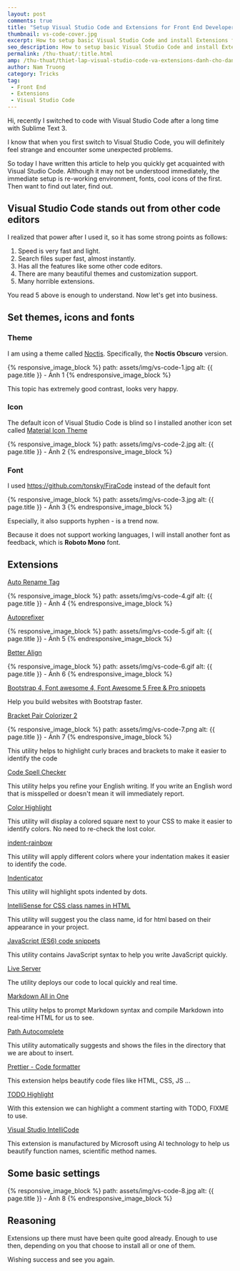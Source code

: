```yaml
---
layout: post
comments: true
title: "Setup Visual Studio Code and Extensions for Front End Developer"
thumbnail: vs-code-cover.jpg
excerpt: How to setup basic Visual Studio Code and install Extensions for Front End developer. Quickly embarked on his project
seo_description: How to setup basic Visual Studio Code and install Extensions for Front End developer. Quickly embarked on his project
permalink: /thu-thuat/:title.html
amp: /thu-thuat/thiet-lap-visual-studio-code-va-extensions-danh-cho-dan-front-end.amp.html
author: Nam Truong
category: Tricks
tag:
 - Front End
 - Extensions
 - Visual Studio Code
---
```


Hi, recently I switched to code with Visual Studio Code after a long time with Sublime Text 3.

I know that when you first switch to Visual Studio Code, you will definitely feel strange and encounter some unexpected problems.

So today I have written this article to help you quickly get acquainted with Visual Studio Code. Although it may not be understood immediately, the immediate setup is re-working environment, fonts, cool icons of the first. Then want to find out later, find out. 

## Visual Studio Code stands out from other code editors

I realized that power after I used it, so it has some strong points as follows:

1. Speed ​​is very fast and light.
2. Search files super fast, almost instantly.
3. Has all the features like some other code editors.
4. There are many beautiful themes and customization support. 
5. Many horrible extensions.

You read 5 above is enough to understand. Now let's get into business.

## Set themes, icons and fonts

### Theme

I am using a theme called <a rel="noopener" target="_blank" href="https://marketplace.visualstudio.com/items?itemName=liviuschera.noctis">Noctis</a>. Specifically, the **Noctis Obscuro** version.

{% responsive_image_block %}
 path: assets/img/vs-code-1.jpg
 alt: {{ page.title }} - Ảnh 1
{% endresponsive_image_block %}

This topic has extremely good contrast, looks very happy.

### Icon

The default icon of Visual Studio Code is blind so I installed another icon set called <a rel="noopener" target="_blank" href="https://marketplace.visualstudio.com/items?itemName=PKief.material-icon-theme">Material Icon Theme</a>

{% responsive_image_block %}
 path: assets/img/vs-code-2.jpg
 alt: {{ page.title }} - Ảnh 2
{% endresponsive_image_block %}

### Font

I used <a rel="noopener" target="_blank" href="https://github.com/tonsky/FiraCode">https://github.com/tonsky/FiraCode</a> instead of the default font

{% responsive_image_block %}
 path: assets/img/vs-code-3.jpg
 alt: {{ page.title }} - Ảnh 3
{% endresponsive_image_block %}

Especially, it also supports hyphen - is a trend now.

Because it does not support working languages, I will install another font as feedback, which is **Roboto Mono** font. 

## Extensions

<a rel="noopener" target="_blank" href="https://marketplace.visualstudio.com/items?itemName=formulahendry.auto-rename-tag" title="Auto Rename Tag">Auto Rename Tag</a>

{% responsive_image_block %}
 path: assets/img/vs-code-4.gif
 alt: {{ page.title }} - Ảnh 4
{% endresponsive_image_block %}

<a rel="noopener" target="_blank" href="https://marketplace.visualstudio.com/items?itemName=mrmlnc.vscode-autoprefixer" title="Autoprefixer">Autoprefixer</a>

{% responsive_image_block %}
 path: assets/img/vs-code-5.gif
 alt: {{ page.title }} - Ảnh 5
{% endresponsive_image_block %}

<a rel="noopener" target="_blank" href="https://marketplace.visualstudio.com/items?itemName=wwm.better-align" title="Better Align">Better Align</a>

{% responsive_image_block %}
 path: assets/img/vs-code-6.gif
 alt: {{ page.title }} - Ảnh 6
{% endresponsive_image_block %}

<a rel="noopener" target="_blank" href="https://marketplace.visualstudio.com/items?itemName=thekalinga.bootstrap4-vscode" title="Bootstrap 4, Font awesome 4, Font Awesome 5 Free & Pro snippets">Bootstrap 4, Font awesome 4, Font Awesome 5 Free & Pro snippets</a>

Help you build websites with Bootstrap faster.

<a rel="noopener" target="_blank" href="https://marketplace.visualstudio.com/items?itemName=CoenraadS.bracket-pair-colorizer-2" title="Bracket Pair Colorizer 2">Bracket Pair Colorizer 2</a>

{% responsive_image_block %}
 path: assets/img/vs-code-7.png
 alt: {{ page.title }} - Ảnh 7
{% endresponsive_image_block %}

This utility helps to highlight curly braces and brackets to make it easier to identify the code

<a rel="noopener" target="_blank" href="https://marketplace.visualstudio.com/items?itemName=streetsidesoftware.code-spell-checker" title="Code Spell Checker">Code Spell Checker</a>

This utility helps you refine your English writing. If you write an English word that is misspelled or doesn't mean it will immediately report.

<a rel="noopener" target="_blank" href="https://marketplace.visualstudio.com/items?itemName=naumovs.color-highlight" title="Color Highlight">Color Highlight</a>

This utility will display a colored square next to your CSS to make it easier to identify colors. No need to re-check the lost color.

<a rel="noopener" target="_blank" href="https://marketplace.visualstudio.com/items?itemName=oderwat.indent-rainbow" title="indent-rainbow">indent-rainbow</a>

This utility will apply different colors where your indentation makes it easier to identify the code.

<a rel="noopener" target="_blank" href="https://marketplace.visualstudio.com/items?itemName=SirTori.indenticator" title="Indenticator">Indenticator</a>

This utility will highlight spots indented by dots.

<a rel="noopener" target="_blank" href="https://marketplace.visualstudio.com/items?itemName=Zignd.html-css-class-completion" title="IntelliSense for CSS class names in HTML">IntelliSense for CSS class names in HTML</a>

This utility will suggest you the class name, id for html based on their appearance in your project.

<a rel="noopener" target="_blank" href="https://marketplace.visualstudio.com/items?itemName=xabikos.JavaScriptSnippets" title="JavaScript (ES6) code snippets">JavaScript (ES6) code snippets</a>

This utility contains JavaScript syntax to help you write JavaScript quickly.

<a rel="noopener" target="_blank" href="https://marketplace.visualstudio.com/items?itemName=ritwickdey.LiveServer" title="Live Server">Live Server</a>

The utility deploys our code to local quickly and real time.

<a rel="noopener" target="_blank" href="https://marketplace.visualstudio.com/items?itemName=yzhang.markdown-all-in-one" title="Markdown All in One">Markdown All in One</a>

This utility helps to prompt Markdown syntax and compile Markdown into real-time HTML for us to see.

<a rel="noopener" target="_blank" href="https://marketplace.visualstudio.com/items?itemName=ionutvmi.path-autocomplete" title="Path Autocomplete">Path Autocomplete</a>

This utility automatically suggests and shows the files in the directory that we are about to insert.

<a rel="noopener" target="_blank" href="https://marketplace.visualstudio.com/items?itemName=esbenp.prettier-vscode" title="Prettier - Code formatter">Prettier - Code formatter</a>

This extension helps beautify code files like HTML, CSS, JS ...

<a rel="noopener" target="_blank" href="https://marketplace.visualstudio.com/items?itemName=wayou.vscode-todo-highlight" title="TODO Highlight">TODO Highlight</a>

With this extension we can highlight a comment starting with TODO, FIXME to use.

<a rel="noopener" target="_blank" href="https://marketplace.visualstudio.com/items?itemName=VisualStudioExptTeam.vscodeintellicode" title="Visual Studio IntelliCode">Visual Studio IntelliCode</a>

This extension is manufactured by Microsoft using AI technology to help us beautify function names, scientific method names.

## Some basic settings

{% responsive_image_block %}
 path: assets/img/vs-code-8.jpg
 alt: {{ page.title }} - Ảnh 8
{% endresponsive_image_block %}

## Reasoning

Extensions up there must have been quite good already. Enough to use then, depending on you that choose to install all or one of them.

Wishing success and see you again.